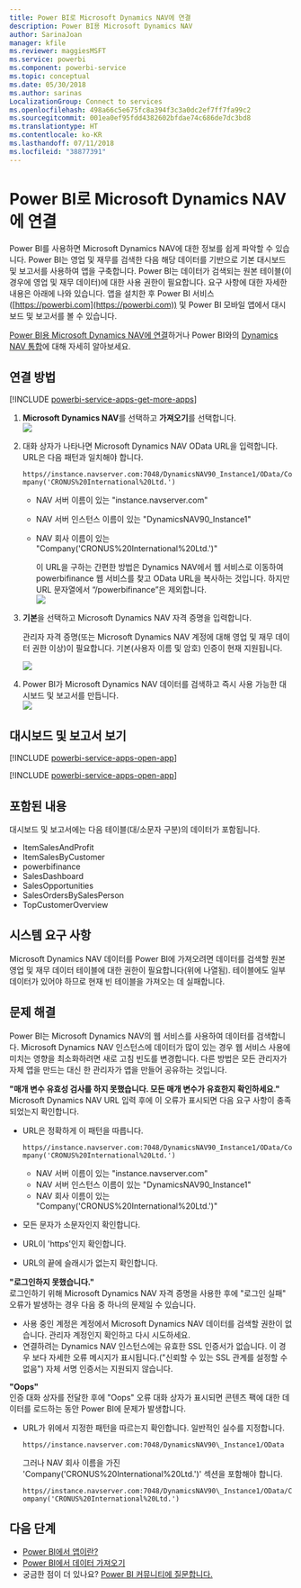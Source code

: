 ```yaml
---
title: Power BI로 Microsoft Dynamics NAV에 연결
description: Power BI용 Microsoft Dynamics NAV
author: SarinaJoan
manager: kfile
ms.reviewer: maggiesMSFT
ms.service: powerbi
ms.component: powerbi-service
ms.topic: conceptual
ms.date: 05/30/2018
ms.author: sarinas
LocalizationGroup: Connect to services
ms.openlocfilehash: 498a66c5e675fc8a394f3c3a0dc2ef7ff7fa99c2
ms.sourcegitcommit: 001ea0ef95fdd4382602bfdae74c686de7dc3bd8
ms.translationtype: HT
ms.contentlocale: ko-KR
ms.lasthandoff: 07/11/2018
ms.locfileid: "38877391"
---
```

# <a name="connect-to-microsoft-dynamics-nav-with-power-bi"></a>Power BI로 Microsoft Dynamics NAV에 연결
Power BI를 사용하면 Microsoft Dynamics NAV에 대한 정보를 쉽게 파악할 수 있습니다. Power BI는 영업 및 재무를 검색한 다음 해당 데이터를 기반으로 기본 대시보드 및 보고서를 사용하여 앱을 구축합니다. Power BI는 데이터가 검색되는 원본 테이블(이 경우에 영업 및 재무 데이터)에 대한 사용 권한이 필요합니다. 요구 사항에 대한 자세한 내용은 아래에 나와 있습니다. 앱을 설치한 후 Power BI 서비스([https://powerbi.com](https://powerbi.com)) 및 Power BI 모바일 앱에서 대시보드 및 보고서를 볼 수 있습니다. 

[Power BI용 Microsoft Dynamics NAV에 연결](https://app.powerbi.com/getdata/services/microsoft-dynamics-nav)하거나 Power BI와의 [Dynamics NAV 통합](https://powerbi.microsoft.com/integrations/microsoft-dynamics-nav)에 대해 자세히 알아보세요.

## <a name="how-to-connect"></a>연결 방법
[!INCLUDE [powerbi-service-apps-get-more-apps](./includes/powerbi-service-apps-get-more-apps.md)]

1. **Microsoft Dynamics NAV**를 선택하고 **가져오기**를 선택합니다.  
   ![](media/service-connect-to-microsoft-dynamics-nav/mdnav.png)
2. 대화 상자가 나타나면 Microsoft Dynamics NAV OData URL을 입력합니다. URL은 다음 패턴과 일치해야 합니다.
   
    `https//instance.navserver.com:7048/DynamicsNAV90_Instance1/OData/Company('CRONUS%20International%20Ltd.')`
   
   * NAV 서버 이름이 있는 "instance.navserver.com"
   * NAV 서버 인스턴스 이름이 있는 "DynamicsNAV90\_Instance1"
   * NAV 회사 이름이 있는 "Company('CRONUS%20International%20Ltd.')"
     
     이 URL을 구하는 간편한 방법은 Dynamics NAV에서 웹 서비스로 이동하여 powerbifinance 웹 서비스를 찾고 OData URL을 복사하는 것입니다. 하지만 URL 문자열에서 “/powerbifinance”은 제외합니다.  
     ![](media/service-connect-to-microsoft-dynamics-nav/param.png)
3. **기본**을 선택하고 Microsoft Dynamics NAV 자격 증명을 입력합니다.
   
    관리자 자격 증명(또는 Microsoft Dynamics NAV 계정에 대해 영업 및 재무 데이터 권한 이상)이 필요합니다.  기본(사용자 이름 및 암호) 인증이 현재 지원됩니다.
   
    ![](media/service-connect-to-microsoft-dynamics-nav/creds.png)
4. Power BI가 Microsoft Dynamics NAV 데이터를 검색하고 즉시 사용 가능한 대시보드 및 보고서를 만듭니다.   
   ![](media/service-connect-to-microsoft-dynamics-nav/dashboard.png)

## <a name="view-the-dashboard-and-reports"></a>대시보드 및 보고서 보기
[!INCLUDE [powerbi-service-apps-open-app](./includes/powerbi-service-apps-open-app.md)]

[!INCLUDE [powerbi-service-apps-open-app](./includes/powerbi-service-apps-what-now.md)]

## <a name="whats-included"></a>포함된 내용
대시보드 및 보고서에는 다음 테이블(대/소문자 구분)의 데이터가 포함됩니다.  

* ItemSalesAndProfit  
* ItemSalesByCustomer  
* powerbifinance  
* SalesDashboard  
* SalesOpportunities  
* SalesOrdersBySalesPerson  
* TopCustomerOverview  

## <a name="system-requirements"></a>시스템 요구 사항
Microsoft Dynamics NAV 데이터를 Power BI에 가져오려면 데이터를 검색할 원본 영업 및 재무 데이터 테이블에 대한 권한이 필요합니다(위에 나열됨). 테이블에도 일부 데이터가 있어야 하므로 현재 빈 테이블을 가져오는 데 실패합니다.

## <a name="troubleshooting"></a>문제 해결
Power BI는 Microsoft Dynamics NAV의 웹 서비스를 사용하여 데이터를 검색합니다. Microsoft Dynamics NAV 인스턴스에 데이터가 많이 있는 경우 웹 서비스 사용에 미치는 영향을 최소화하려면 새로 고침 빈도를 변경합니다. 다른 방법은 모든 관리자가 자체 앱을 만드는 대신 한 관리자가 앱을 만들어 공유하는 것입니다.

**"매개 변수 유효성 검사를 하지 못했습니다. 모든 매개 변수가 유효한지 확인하세요."**  
Microsoft Dynamics NAV URL 입력 후에 이 오류가 표시되면 다음 요구 사항이 충족되었는지 확인합니다.

* URL은 정확하게 이 패턴을 따릅니다.
  
    `https//instance.navserver.com:7048/DynamicsNAV90_Instance1/OData/Company('CRONUS%20International%20Ltd.')`
  
  * NAV 서버 이름이 있는 "instance.navserver.com"
  * NAV 서버 인스턴스 이름이 있는 "DynamicsNAV90\_Instance1"
  * NAV 회사 이름이 있는 "Company('CRONUS%20International%20Ltd.')"
* 모든 문자가 소문자인지 확인합니다.  
* URL이 'https'인지 확인합니다.  
* URL의 끝에 슬래시가 없는지 확인합니다.

**"로그인하지 못했습니다."**  
로그인하기 위해 Microsoft Dynamics NAV 자격 증명을 사용한 후에 "로그인 실패" 오류가 발생하는 경우 다음 중 하나의 문제일 수 있습니다.

* 사용 중인 계정은 계정에서 Microsoft Dynamics NAV 데이터를 검색할 권한이 없습니다. 관리자 계정인지 확인하고 다시 시도하세요.
* 연결하려는 Dynamics NAV 인스턴스에는 유효한 SSL 인증서가 없습니다. 이 경우 보다 자세한 오류 메시지가 표시됩니다.("신뢰할 수 있는 SSL 관계를 설정할 수 없음")  자체 서명 인증서는 지원되지 않습니다.

**"Oops"**  
인증 대화 상자를 전달한 후에 "Oops" 오류 대화 상자가 표시되면 콘텐츠 팩에 대한 데이터를 로드하는 동안 Power BI에 문제가 발생합니다.

* URL가 위에서 지정한 패턴을 따르는지 확인합니다. 일반적인 실수를 지정합니다.
  
    `https//instance.navserver.com:7048/DynamicsNAV90\_Instance1/OData`
  
    그러나 NAV 회사 이름을 가진 'Company('CRONUS%20International%20Ltd.')' 섹션을 포함해야 합니다.
  
    `https//instance.navserver.com:7048/DynamicsNAV90\_Instance1/OData/Company('CRONUS%20International%20Ltd.')`

## <a name="next-steps"></a>다음 단계
* [Power BI에서 앱이란?](service-install-use-apps.md)
* [Power BI에서 데이터 가져오기](service-get-data.md)
* 궁금한 점이 더 있나요? [Power BI 커뮤니티에 질문합니다.](http://community.powerbi.com/)

